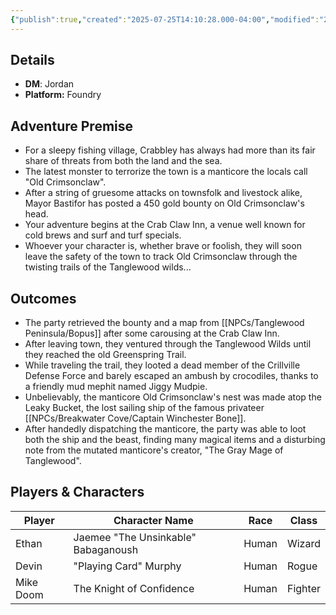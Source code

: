 ```yaml
---
{"publish":true,"created":"2025-07-25T14:10:28.000-04:00","modified":"2025-09-05T08:36:19.979-04:00","published":"2025-09-05T08:36:19.979-04:00","cssclasses":"","DM":"Jordan","Players":["Ethan","Devin","Mike Doom"],"Platform":"Foundry"}
---
```


## Details
- **DM**: Jordan
- **Platform:** Foundry

## Adventure Premise
- For a sleepy fishing village, Crabbley has always had more than its fair share of threats from both the land and the sea.
- The latest monster to terrorize the town is a manticore the locals call "Old Crimsonclaw".
- After a string of gruesome attacks on townsfolk and livestock alike, Mayor Bastifor has posted a 450 gold bounty on Old Crimsonclaw's head.
- Your adventure begins at the Crab Claw Inn, a venue well known for cold brews and surf and turf specials.
- Whoever your character is, whether brave or foolish, they will soon leave the safety of the town to track Old Crimsonclaw through the twisting trails of the Tanglewood wilds...

## Outcomes
- The party retrieved the bounty and a map from [[NPCs/Tanglewood Peninsula/Bopus]] after some carousing at the Crab Claw Inn.
- After leaving town, they ventured through the Tanglewood Wilds until they reached the old Greenspring Trail.
- While traveling the trail, they looted a dead member of the Crillville Defense Force and barely escaped an ambush by crocodiles, thanks to a friendly mud mephit named Jiggy Mudpie.
- Unbelievably, the manticore Old Crimsonclaw's nest was made atop the Leaky Bucket, the lost sailing ship of the famous privateer [[NPCs/Breakwater Cove/Captain Winchester Bone]].
- After handedly dispatching the manticore, the party was able to loot both the ship and the beast, finding many magical items and a disturbing note from the mutated manticore's creator, "The Gray Mage of Tanglewood".

## Players & Characters
| Player          | Character Name                    | Race  | Class   |
| --------------- | --------------------------------- | ----- | ------- |
| Ethan | Jaemee "The Unsinkable" Babaganoush | Human | Wizard  |
| Devin | "Playing Card" Murphy             | Human | Rogue   |
| Mike Doom | The Knight of Confidence          | Human | Fighter |
